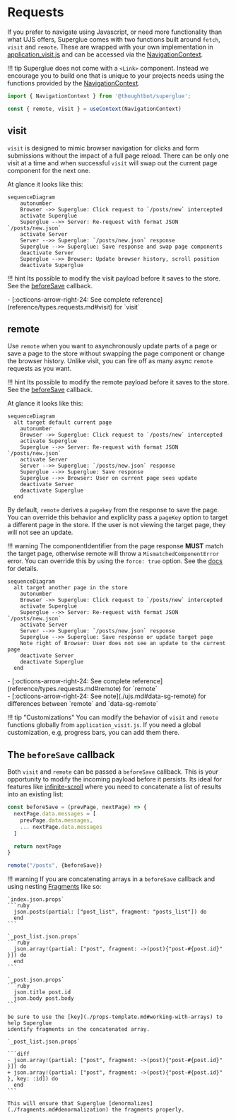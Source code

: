 # Requests

If you prefer to navigate using Javascript, or need more functionality than what UJS
offers, Superglue comes with two functions built around `fetch`, `visit` and
`remote`. These are wrapped with your own implementation in
[application_visit.js] and can be accessed via the [NavigationContext].

[NavigationContext]: reference/types.md#navigationcontextprops


!!! tip
    Superglue does not come with a `<Link>` component. Instead we encourage you to
    build one that is unique to your projects needs using the functions provided by
    the [NavigationContext].

```js
import { NavigationContext } from '@thoughtbot/superglue';

const { remote, visit } = useContext(NavigationContext)
```

[application_visit.js]: configuration.md#application_visitjs

## visit

`visit` is designed to mimic browser navigation for clicks and
form submissions without the impact of a full page reload. There can be only one
visit at a time and when successful `visit` will swap out the current page
component for the next one.

At glance it looks like this:

```mermaid
sequenceDiagram
    autonumber
    Browser ->> Superglue: Click request to `/posts/new` intercepted
    activate Superglue
    Superglue -->> Server: Re-request with format JSON `/posts/new.json`
    activate Server
    Server -->> Superglue: `/posts/new.json` response
    Superglue -->> Superglue: Save response and swap page components
    deactivate Server
    Superglue -->> Browser: Update browser history, scroll position
    deactivate Superglue
```

!!! hint
    Its possible to modify the visit payload before it saves
    to the store. See the [beforeSave](./client-updates.md#the-beforesave-callback) callback.

<div class="grid cards" markdown>
  -  [:octicons-arrow-right-24: See complete reference](reference/types.requests.md#visit)
     for `visit`
</div>

## remote

Use `remote` when you want to asynchronously update parts of a page or save a
page to the store without swapping the page component or change the browser
history. Unlike visit, you can fire off as many async `remote` requests
as you want.

!!! hint
    Its possible to modify the remote payload before it saves
    to the store. See the [beforeSave](./client-updates.md#the-beforesave-callback) callback.

At glance it looks like this:

```mermaid
sequenceDiagram
  alt target default current page
    autonumber
    Browser ->> Superglue: Click request to `/posts/new` intercepted
    activate Superglue
    Superglue -->> Server: Re-request with format JSON `/posts/new.json`
    activate Server
    Server -->> Superglue: `/posts/new.json` response
    Superglue -->> Superglue: Save response
    Superglue -->> Browser: User on current page sees update
    deactivate Server
    deactivate Superglue
  end
```

By default, `remote` derives a `pagekey` from the response to save the page.
You can override this behavior and expliclity pass a `pageKey` option to target
a different page in the store. If the user is not viewing the target page, they
will not see an update.

!!! warning
    The componentIdentifier from the page response **MUST** match the target page, otherwise
    remote will throw a `MismatchedComponentError` error. You can override this by using the
    `force: true` option. See the [docs](reference/types.requests.md#remoteprops)
    for details.

```mermaid
sequenceDiagram
  alt target another page in the store
    autonumber
    Browser ->> Superglue: Click request to `/posts/new` intercepted
    activate Superglue
    Superglue -->> Server: Re-request with format JSON `/posts/new.json`
    activate Server
    Server -->> Superglue: `/posts/new.json` response
    Superglue -->> Superglue: Save response or update target page
    Note right of Browser: User does not see an update to the current page
    deactivate Server
    deactivate Superglue
  end
```

<div class="grid cards" markdown>
  -  [:octicons-arrow-right-24: See complete reference](reference/types.requests.md#remote)
     for `remote`
</div>

<div class="grid cards" markdown>
  -  [:octicons-arrow-right-24: See note](./ujs.md#data-sg-remote)
     for differences between `remote` and `data-sg-remote`
</div>

!!! tip "Customizations"
    You can modify the behavior of `visit` and `remote` functions globally from
    `application_visit.js`. If you need a global customization, e.g, progress
    bars, you can add them there.


## The `beforeSave` callback

Both `visit` and `remote` can be passed a `beforeSave` callback. This is your 
opportunity to modify the incoming payload before it persists. Its ideal for
features like [infinite-scroll](./recipes/infinite-scroll.md) where you need to
concatenate a list of results into an existing list:

```jsx
const beforeSave = (prevPage, nextPage) => {
  nextPage.data.messages = [
    prevPage.data.messages,
    ... nextPage.data.messages
  ]

  return nextPage
}

remote("/posts", {beforeSave})
```

!!! warning
    If you are concatenating arrays in a `beforeSave` callback and using nesting [Fragments](./fragments.md) like so:

    `index.json.props`
    ```ruby
      json.posts(partial: ["post_list", fragment: "posts_list"]) do
      end
    ```

    `_post_list.json.props`
    ```ruby
      json.array!(partial: ["post", fragment: ->(post){"post-#{post.id}" }]) do
      end
    ```

    `_post.json.props`
    ```ruby
      json.title post.id
      json.body post.body
    ```

    be sure to use the [key](./props-template.md#working-with-arrays) to help Superglue
    identify fragments in the concatenated array.

    `_post_list.json.props`
    
    ```diff
    - json.array!(partial: ["post", fragment: ->(post){"post-#{post.id}" }]) do
    + json.array!(partial: ["post", fragment: ->(post){"post-#{post.id}" }, key: :id]) do
      end
    ```

    This will ensure that Superglue [denormalizes](./fragments.md#denormalization) the fragments properly.